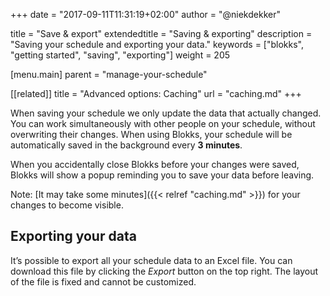 +++
date            = "2017-09-11T11:31:19+02:00"
author          = "@niekdekker"

title           = "Save & export"
extendedtitle   = "Saving & exporting"
description     = "Saving your schedule and exporting your data."
keywords        = ["blokks", "getting started", "saving", "exporting"]
weight          = 205

[menu.main]
parent          = "manage-your-schedule"

[[related]]
title = "Advanced options: Caching"
url = "caching.md"
+++

When saving your schedule we only update the data that actually changed. You can work simultaneously with other people on your schedule, without overwriting their changes. When using Blokks, your schedule will be automatically saved in the background every **3 minutes**.

When you accidentally close Blokks before your changes were saved, Blokks will show a popup reminding you to save your data before leaving.

<span class='note'>Note: [It may take some minutes]({{< relref "caching.md" >}}) for your changes to become visible.</span>

## Exporting your data
It’s possible to export all your schedule data to an Excel file. You can download this file by clicking the *Export* button on the top right. The layout of the file is fixed and cannot be customized.